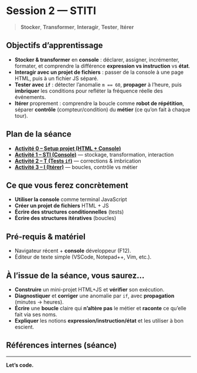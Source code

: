# Session 2 — **STITI**

> **Stocker**, **Transformer**, **Interagir**, **Tester**, **Itérer**

## Objectifs d’apprentissage

* **Stocker & transformer** en **console** : déclarer, assigner, incrémenter, formater, et comprendre la différence **expression vs instruction** vs **état**. 
* **Interagir avec un projet de fichiers** : passer de la console à une page HTML, puis à un fichier JS séparé. 
* **Tester avec `if`** : détecter l’anomalie `m == 60`, **propager** à l’heure, puis **imbriquer** les conditions pour refléter la fréquence réelle des événements. 
* **Itérer** proprement : comprendre la boucle comme **robot de répétition**, séparer **contrôle** (compteur/condition) du **métier** (ce qu’on fait à chaque tour). 


## Plan de la séance

* **[Activité 0 – Setup projet (HTML + Console)](./session_02/activite/0_setup.md)**
* **[Activité 1 – STI (Console)](./session_02/activite/1_STI.md)** — stockage, transformation, interaction  
* **[Activité 2 – T (Tests `if`)](./session_02/activite/2_T.md)** — corrections & imbrication  
* **[Activité 3 – I (Itérer)](./session_02/activite/3_I.md)** — boucles, contrôle vs métier

## Ce que vous ferez concrètement

* **Utiliser la console** comme terminal JavaScript  
* **Créer un projet de fichiers** HTML + JS  
* **Écrire des structures conditionnelles** (tests)  
* **Écrire des structures itératives** (boucles)

## Pré-requis & matériel

* Navigateur récent + **console** développeur (F12).
* Éditeur de texte simple (VSCode, Notepad++, Vim, etc.).


## À l’issue de la séance, vous saurez…

* **Construire** un mini-projet HTML+JS et **vérifier** son exécution. 
* **Diagnostiquer** et **corriger** une anomalie par `if`, avec **propagation** (minutes → heures). 
* **Écrire** une **boucle** claire qui **n’altère pas** le métier et **raconte** ce qu’elle fait via ses noms. 
* **Expliquer** les notions **expression/instruction/état** et les utiliser à bon escient. 


## Références internes (séance)


---

**Let’s code.**
